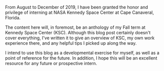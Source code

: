 
From August to December of 2019, I have been granted the honor and privilege of interning at NASA Kennedy Space Center at Cape Canaveral, Florida. 

The content here will, in foremost, be an anthology of my Fall term at Kennedy Space Center (KSC).  Although this blog post certainly doesn't cover everything, I've written it to give an overview of KSC, my own work experience there, and any helpful tips I picked up along the way.  

I intend to use this blog as a developmental exercise for myself, as well as a point of reference for the future.  In addition, I hope this will be an excellent resource for any future or prospective intern.
